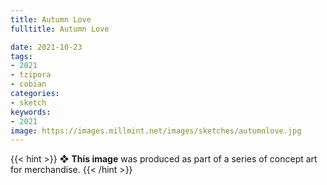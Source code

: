 ```yaml
---
title: Autumn Love
fulltitle: Autumn Love

date: 2021-10-23
tags:
- 2021
- tzipora
- cobian
categories:
- sketch
keywords:
- 2021
image: https://images.millmint.net/images/sketches/autumnlove.jpg
---
```

{{< hint >}}
❖ **This image** was produced as part of a series of concept art for merchandise.
{{< /hint >}}
